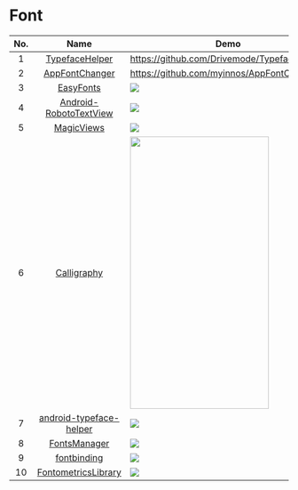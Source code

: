 Font
======================
No. | Name | Demo
:---: | :---: | ---
1| [TypefaceHelper](https://github.com/Drivemode/TypefaceHelper) | https://github.com/Drivemode/TypefaceHelper
2| [AppFontChanger](https://github.com/myinnos/AppFontChanger) | https://github.com/myinnos/AppFontChanger
3| [EasyFonts](https://github.com/vsvankhede/easyfonts) |  ![](https://github.com/vsvankhede/easyfonts/raw/master/images/banner.png)
4| [Android-RobotoTextView](https://github.com/johnkil/Android-RobotoTextView) |![](https://raw.githubusercontent.com/johnkil/Android-RobotoTextView/master/art/RobotoTextView.jpg)
5| [MagicViews](https://github.com/ikocijan/MagicViews) | ![](https://camo.githubusercontent.com/26f40d6e55b84289b77464068ad743e90027c643/68747470733a2f2f7261772e6769746875622e636f6d2f696b6f63696a616e2f4d6167696356696577732f6d61737465722f73637265656e73686f742e6a7067)
6| [Calligraphy](https://github.com/chrisjenx/Calligraphy) | <img src="https://github.com/chrisjenx/Calligraphy/raw/master/screenshot.png" width="250" height="490">
7| [android-typeface-helper](https://github.com/norbsoft/android-typeface-helper) | ![](https://camo.githubusercontent.com/b8e7d4f4ab84ff96a3919ea264e2a83aca46e04e/68747470733a2f2f7261772e6769746875622e636f6d2f6e6f7262736f66742f616e64726f69642d74797065666163652d68656c7065722f6d61737465722f726561646d655f73637265656e2e706e67)
8| [FontsManager](https://github.com/GcsSloop/FontsManager) | ![](https://camo.githubusercontent.com/0de05fc8a445b47decf2f3ba92e333ad5cb6daca/687474703a2f2f7777342e73696e61696d672e636e2f6c617267652f30303558746469326a773166326970373771387964673330366a3062346a72792e676966)
9| [fontbinding](https://github.com/lisawray/fontbinding) | ![](https://raw.githubusercontent.com/lisawray/fontbinding/master/screenshot_land.png) 
10| [FontometricsLibrary](https://github.com/Ishmeetsingh97/FontometricsLibrary) | ![](https://github.com/Ishmeetsingh97/FontometricsLibrary/raw/master/FontometricsArtwork.jpg)